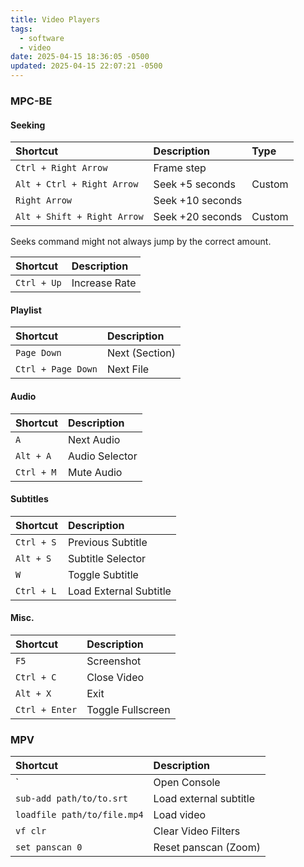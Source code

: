 ```yaml
---
title: Video Players
tags:
  - software
  - video
date: 2025-04-15 18:36:05 -0500
updated: 2025-04-15 22:07:21 -0500
---
```


### MPC-BE

#### Seeking

| Shortcut                    | Description      | Type   |
| :-------------------------- | :--------------- | :----- |
| `Ctrl + Right Arrow`        | Frame step       |        |
| `Alt + Ctrl + Right Arrow`  | Seek +5 seconds  | Custom |
| `Right Arrow`               | Seek +10 seconds |        |
| `Alt + Shift + Right Arrow` | Seek +20 seconds | Custom |

Seeks command might not always jump by the correct amount.  

| Shortcut    | Description   |
|:----------- |:------------- |
| `Ctrl + Up` | Increase Rate | 

#### Playlist

| Shortcut           | Description    |
| :----------------- | :------------- |
| `Page Down`        | Next (Section) |
| `Ctrl + Page Down` | Next File      |

#### Audio

| Shortcut    | Description            |
|:----------- |:---------------------- |
| `A`         | Next Audio             |
| `Alt + A`   | Audio Selector         |
| `Ctrl + M`  | Mute Audio             |

#### Subtitles

| Shortcut   | Description            |
|:---------- |:---------------------- |
| `Ctrl + S` | Previous Subtitle      |
| `Alt + S`  | Subtitle Selector      |
| `W`        | Toggle Subtitle        |
| `Ctrl + L` | Load External Subtitle |

#### Misc.

| Shortcut       | Description       |
|:-------------- |:----------------- |
| `F5`           | Screenshot        |
| `Ctrl + C`     | Close Video       |
| `Alt + X`      | Exit              |
| `Ctrl + Enter` | Toggle Fullscreen | 

### MPV

| Shortcut                    | Description            |
| :-------------------------- | :--------------------- |
| `                           | Open Console           |
| `sub-add path/to/to.srt`    | Load external subtitle |
| `loadfile path/to/file.mp4` | Load video             |
| `vf clr`                    | Clear Video Filters    |
| `set panscan 0`             | Reset panscan (Zoom)   |
